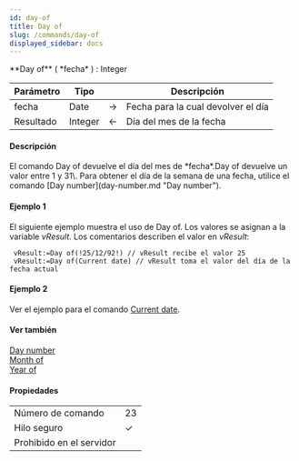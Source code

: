 ```yaml
---
id: day-of
title: Day of
slug: /commands/day-of
displayed_sidebar: docs
---
```


<!--REF #_command_.Day of.Syntax-->**Day of** ( *fecha* ) : Integer<!-- END REF-->
<!--REF #_command_.Day of.Params-->
| Parámetro | Tipo |  | Descripción |
| --- | --- | --- | --- |
| fecha | Date | &#8594;  | Fecha para la cual devolver el día |
| Resultado | Integer | &#8592; | Día del mes de la fecha |

<!-- END REF-->

#### Descripción 

<!--REF #_command_.Day of.Summary-->El comando Day of devuelve el día del mes de *fecha*.<!-- END REF-->Day of devuelve un valor entre 1 y 31\. Para obtener el día de la semana de una fecha, utilice el comando [Day number](day-number.md "Day number").

#### Ejemplo 1 

El siguiente ejemplo muestra el uso de Day of. Los valores se asignan a la variable *vResult*. Los comentarios describen el valor en *vResult*:

```4d
 vResult:=Day of(!25/12/92!) // vResult recibe el valor 25
 vResult:=Day of(Current date) // vResult toma el valor del día de la fecha actual
```

#### Ejemplo 2 

Ver el ejemplo para el comando [Current date](current-date.md "Current date").

#### Ver también 

[Day number](day-number.md)  
[Month of](month-of.md)  
[Year of](year-of.md)  

#### Propiedades
|  |  |
| --- | --- |
| Número de comando | 23 |
| Hilo seguro | &check; |
| Prohibido en el servidor ||


